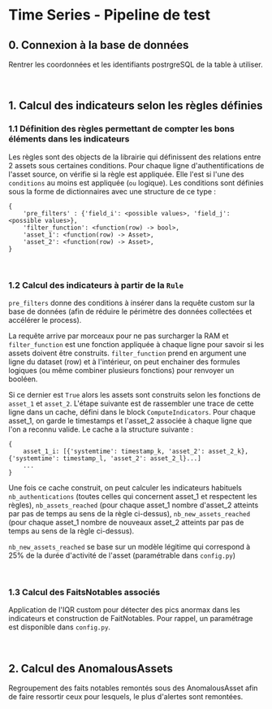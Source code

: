 # Time Series - Pipeline de test 

## 0. Connexion à la base de données
Rentrer les coordonnées et les identifiants postrgreSQL de la table à utiliser.

</br>

## 1. Calcul des indicateurs selon les règles définies

### 1.1 Définition des règles permettant de compter les bons éléments dans les indicateurs

Les règles sont des objects de la librairie qui définissent des relations entre 2 assets sous certaines conditions. Pour chaque ligne d'authentifications de l'asset source, on vérifie si la règle est appliquée. Elle l'est si l'une des `conditions` au moins est appliquée (`ou` logique). Les conditions sont définies sous la forme de dictionnaires avec une structure de ce type :

```
{
    'pre_filters' : {'field_i': <possible values>, 'field_j': <possible values>},
    'filter_function': <function(row) -> bool>,
    'asset_1': <function(row) -> Asset>,
    'asset_2': <function(row) -> Asset>,
}
```

</br>

### 1.2 Calcul des indicateurs à partir de la ``Rule``

`pre_filters` donne des conditions à insérer dans la requête custom sur la base de données (afin de réduire le périmètre des données collectées et accélérer le process).

La requête arrive par morceaux pour ne pas surcharger la RAM et `filter_function` est une fonction appliquée à chaque ligne pour savoir si les assets doivent être construits. `filter_function` prend en argument une ligne du dataset (row) et à l'intérieur, on peut enchainer des formules logiques (ou même combiner plusieurs fonctions) pour renvoyer un booléen.

Si ce dernier est `True` alors les assets sont construits selon les fonctions de `asset_1` et `asset_2`. L'étape suivante est de rassembler une trace de cette ligne dans un cache, défini dans le block `ComputeIndicators`. Pour chaque asset_1, on garde le timestamps et l'asset_2 associée à chaque ligne que l'on a reconnu valide. Le cache a la structure suivante :

```
{
    asset_1_i: [{'systemtime': timestamp_k, 'asset_2': asset_2_k}, {'systemtime': timestamp_l, 'asset_2': asset_2_l}...]
    ... 
}
```

Une fois ce cache construit, on peut calculer les indicateurs habituels `nb_authentications` (toutes celles qui concernent asset_1 et respectent les règles), `nb_assets_reached` (pour chaque asset_1 nombre d'asset_2 atteints par pas de temps au sens de la règle ci-dessus), `nb_new_assets_reached` (pour chaque asset_1 nombre de nouveaux asset_2 atteints par pas de temps au sens de la règle ci-dessus).

`nb_new_assets_reached` se base sur un modèle légitime qui correspond à 25% de la durée d'activité de l'asset (paramétrable dans `config.py`)

</br>

### 1.3 Calcul des FaitsNotables associés
Application de l'IQR custom pour détecter des pics anormax dans les indicateurs et construction de FaitNotables. Pour rappel, un paramétrage est disponible dans `config.py`.

</br>

## 2. Calcul des AnomalousAssets
Regroupement des faits notables remontés sous des AnomalousAsset afin de faire ressortir ceux pour lesquels, le plus d'alertes sont remontées.
</br>
